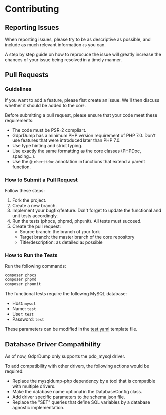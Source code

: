 # Contributing

## Reporting Issues

When reporting issues, please try to be as descriptive as possible, and include as much relevant information as you can.

A step by step guide on how to reproduce the issue will greatly increase the chances of your issue being resolved in a timely manner.

## Pull Requests

### Guidelines

If you want to add a feature, please first create an issue.
We'll then discuss whether it should be added to the core.

Before submitting a pull request, please ensure that your code meet these requirements:

- The code must be PSR-2 compliant.
- GdprDump has a minimum PHP version requirement of PHP 7.0.
  Don't use features that were introduced later than PHP 7.0.
- Use type hinting and strict typing.
- Use exactly the same formatting as the core classes (PHPDoc, spacing...).
- Use the `@inheritdoc` annotation in functions that extend a parent function.

### How to Submit a Pull Request

Follow these steps:

1. Fork the project.
2. Create a new branch.
3. Implement your bugfix/feature.
   Don't forget to update the functional and unit tests accordingly.
4. Run the tests (phpcs, phpmd, phpunit).
   All tests must succeed.
5. Create the pull request:
    - Source branch: the branch of your fork
    - Target branch: the master branch of the core repository
    - Title/description: as detailed as possible

### How to Run the Tests

Run the following commands:

```php
composer phpcs
composer phpmd
composer phpunit
```

The functional tests require the following MySQL database:

- Host: `mysql`
- Name: `test`
- User: `test`
- Password: `test`

These parameters can be modified in the [test.yaml](tests/functional/Resources/config/templates/test.yaml) template file.

## Database Driver Compatibility

As of now, GdprDump only supports the pdo_mysql driver.

To add compatibility with other drivers, the following actions would be required:

- Replace the mysqldump-php dependency by a tool that is compatible with multiple drivers.
- Make the database name optional in the DatabaseConfig class.
- Add driver specific parameters to the schema.json file.
- Replace the "SET" queries that define SQL variables by a database agnostic implementation.
